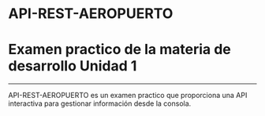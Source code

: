# API-REST-AEROPUERTO
# Examen practico de la materia de desarrollo Unidad 1
---
API-REST-AEROPUERTO es un examen practico que proporciona una API interactiva para gestionar información desde la consola. 
